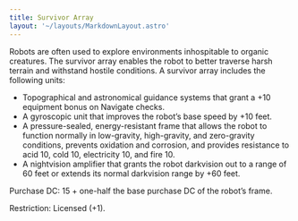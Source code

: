 ```yaml
---
title: Survivor Array
layout: '~/layouts/MarkdownLayout.astro'
---
```

Robots are often used to explore environments inhospitable to organic
creatures. The survivor array enables the robot to better traverse harsh
terrain and withstand hostile conditions. A survivor array includes the
following units:

  * Topographical and astronomical guidance systems that grant a +10 equipment bonus on Navigate checks.
  * A gyroscopic unit that improves the robot’s base speed by +10 feet.
  * A pressure-sealed, energy-resistant frame that allows the robot to function normally in low-gravity, high-gravity, and zero-gravity conditions, prevents oxidation and corrosion, and provides resistance to acid 10, cold 10, electricity 10, and fire 10.
  * A nightvision amplifier that grants the robot darkvision out to a range of 60 feet or extends its normal darkvision range by +60 feet.

Purchase DC: 15 + one-half the base purchase DC of the robot’s frame.

Restriction: Licensed (+1).


